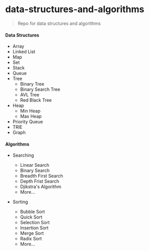 # data-structures-and-algorithms

> Repo for data structures and algorithms

#### Data Structures

- Array
- Linked List
- Map
- Set
- Stack
- Queue
- Tree
  - Binary Tree
  - Binary Search Tree
  - AVL Tree
  - Red Black Tree
- Heap
  - Min Heap
  - Max Heap
- Priority Queue
- TRIE
- Graph

#### Algorithms

- Searching

  - Linear Search
  - Binary Search
  - Breadth First Search
  - Depth Frist Search
  - Djikstra's Algorithm
  - More...

- Sorting

  - Bubble Sort
  - Quick Sort
  - Selection Sort
  - Insertion Sort
  - Merge Sort
  - Radix Sort
  - More...
